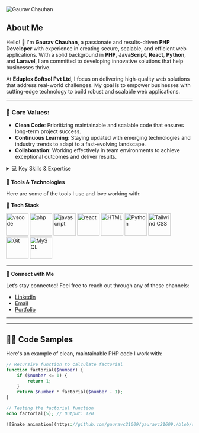<picture>
  <source media="(prefers-color-scheme: dark)" srcset="https://media.licdn.com/dms/image/v2/D4D03AQHGuDqfjjc26g/profile-displayphoto-shrink_200_200/profile-displayphoto-shrink_200_200/0/1701009670816?e=1740009600&v=beta&t=bGpOQeuXh2BIsv6AW75yPSSU4V96TT-kPJnRBkOEEvA">
  <source media="(prefers-color-scheme: light)" srcset="https://media.licdn.com/dms/image/v2/D4D03AQHGuDqfjjc26g/profile-displayphoto-shrink_200_200/profile-displayphoto-shrink_200_200/0/1701009670816?e=1740009600&v=beta&t=bGpOQeuXh2BIsv6AW75yPSSU4V96TT-kPJnRBkOEEvA">
  <img alt="Gaurav Chauhan" src="https://media.licdn.com/dms/image/v2/D4D03AQHGuDqfjjc26g/profile-displayphoto-shrink_200_200/profile-displayphoto-shrink_200_200/0/1701009670816?e=1740009600&v=beta&t=bGpOQeuXh2BIsv6AW75yPSSU4V96TT-kPJnRBkOEEvA" class="profile-image">
</picture>

## About Me

Hello! 👋 I'm **Gaurav Chauhan**, a passionate and results-driven **PHP Developer** with experience in creating secure, scalable, and efficient web applications. With a solid background in **PHP**, **JavaScript**, **React**, **Python**, and **Laravel**, I am committed to developing innovative solutions that help businesses thrive.

At **Eduplex Softsol Pvt Ltd**, I focus on delivering high-quality web solutions that address real-world challenges. My goal is to empower businesses with cutting-edge technology to build robust and scalable web applications.

---

### 🌟 Core Values:
- **Clean Code**: Prioritizing maintainable and scalable code that ensures long-term project success.
- **Continuous Learning**: Staying updated with emerging technologies and industry trends to adapt to a fast-evolving landscape.
- **Collaboration**: Working effectively in team environments to achieve exceptional outcomes and deliver results.

<details>
  <summary>💻 Key Skills & Expertise</summary>
  ```yaml
  - **PHP & Laravel Development**
  - **JavaScript & React**
  - **Database Design & Optimization**
  - **Web Application Security**
  - **Performance Optimization**
</details>


 🧰 **Tools & Technologies**

Here are some of the tools I use and love working with:

 🚀 **Tech Stack**  
<p align="left">
  <img src="https://cdn.jsdelivr.net/gh/devicons/devicon/icons/vscode/vscode-original.svg" alt="vscode" width="60" height="60"/>
  <img src="https://cdn.jsdelivr.net/gh/devicons/devicon/icons/php/php-original.svg" alt="php" width="60" height="60"/>
  <img src="https://cdn.jsdelivr.net/gh/devicons/devicon/icons/javascript/javascript-original.svg" alt="javascript" width="60" height="60"/>
  <img src="https://cdn.jsdelivr.net/gh/devicons/devicon/icons/react/react-original.svg" alt="react" width="60" height="60"/>
   <img src="https://cdn.jsdelivr.net/gh/devicons/devicon/icons/html5/html5-original.svg" alt="HTML" width="60" height="60"/>
   <img src="https://cdn.jsdelivr.net/gh/devicons/devicon/icons/python/python-original.svg" alt="Python" width="60" height="60"/>
    <img src="https://cdn.jsdelivr.net/npm/simple-icons@v4/icons/tailwindcss.svg" alt="Tailwind CSS" width="60" height="60"/>
  <img src="https://cdn.jsdelivr.net/gh/devicons/devicon/icons/git/git-original.svg" alt="Git" width="60" height="60"/>
 <img src="https://cdn.jsdelivr.net/gh/devicons/devicon/icons/mysql/mysql-original.svg" alt="MySQL" width="60" height="60"/>
</p>

---

 🔗 **Connect with Me**

Let’s stay connected! Feel free to reach out through any of these channels:

- [LinkedIn](https://www.linkedin.com/in/gaurav-chauhan/)  
- [Email](mailto:gchauhan21609@gmail.com)  
- [Portfolio](https://gauravc21609.github.io/myPortfolio/)

---


---

## 🧑‍💻 **Code Samples**

Here's an example of clean, maintainable PHP code I work with:

```php
// Recursive function to calculate factorial
function factorial($number) {
    if ($number <= 1) {
        return 1;
    }
    return $number * factorial($number - 1);
}

// Testing the factorial function
echo factorial(5); // Output: 120

![Snake animation](https://github.com/gauravc21609/gauravc21609./blob/output/github-contribution-grid-snake.svg)

